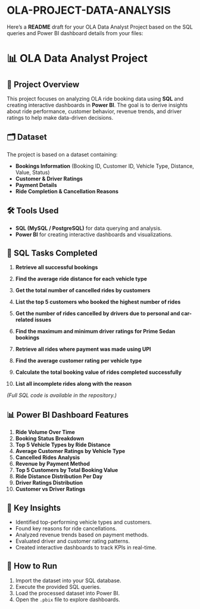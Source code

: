 # OLA-PROJECT-DATA-ANALYSIS

Here’s a **README** draft for your OLA Data Analyst Project based on the SQL queries and Power BI dashboard details from your files:



# 📊 OLA Data Analyst Project

## 📌 Project Overview

This project focuses on analyzing OLA ride booking data using **SQL** and creating interactive dashboards in **Power BI**. The goal is to derive insights about ride performance, customer behavior, revenue trends, and driver ratings to help make data-driven decisions.



## 🗂️ Dataset

The project is based on a dataset containing:

* **Bookings Information** (Booking ID, Customer ID, Vehicle Type, Distance, Value, Status)
* **Customer & Driver Ratings**
* **Payment Details**
* **Ride Completion & Cancellation Reasons**



## 🛠️ Tools Used

* **SQL (MySQL / PostgreSQL)** for data querying and analysis.
* **Power BI** for creating interactive dashboards and visualizations.



## 📌 SQL Tasks Completed

1. **Retrieve all successful bookings**

2. **Find the average ride distance for each vehicle type**

3. **Get the total number of cancelled rides by customers**

4. **List the top 5 customers who booked the highest number of rides**

5. **Get the number of rides cancelled by drivers due to personal and car-related issues**

6. **Find the maximum and minimum driver ratings for Prime Sedan bookings**

7. **Retrieve all rides where payment was made using UPI**

8. **Find the average customer rating per vehicle type**

9. **Calculate the total booking value of rides completed successfully**

10. **List all incomplete rides along with the reason**

*(Full SQL code is available in the repository.)*



## 📊 Power BI Dashboard Features

1. **Ride Volume Over Time**
2. **Booking Status Breakdown**
3. **Top 5 Vehicle Types by Ride Distance**
4. **Average Customer Ratings by Vehicle Type**
5. **Cancelled Rides Analysis**
6. **Revenue by Payment Method**
7. **Top 5 Customers by Total Booking Value**
8. **Ride Distance Distribution Per Day**
9. **Driver Ratings Distribution**
10. **Customer vs Driver Ratings**



## 🚀 Key Insights

* Identified top-performing vehicle types and customers.
* Found key reasons for ride cancellations.
* Analyzed revenue trends based on payment methods.
* Evaluated driver and customer rating patterns.
* Created interactive dashboards to track KPIs in real-time.



## 📌 How to Run

1. Import the dataset into your SQL database.
2. Execute the provided SQL queries.
3. Load the processed dataset into Power BI.
4. Open the `.pbix` file to explore dashboards.


